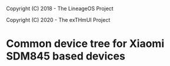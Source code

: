 Copyright (C) 2018 - The LineageOS Project

Copyright (C) 2020 - The exTHmUI Project

Common device tree for Xiaomi SDM845 based devices
==============
